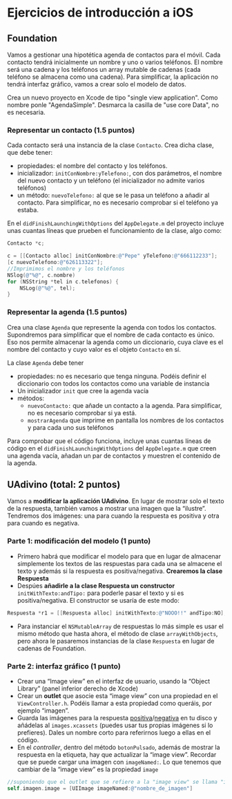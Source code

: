 # Ejercicios de introducción a iOS

## Foundation

Vamos a gestionar una hipotética agenda de contactos para el móvil. Cada contacto tendrá inicialmente un nombre y uno o varios teléfonos. El nombre será una cadena y los teléfonos un array mutable de cadenas (cada teléfono se almacena como una cadena). Para simplificar, la aplicación no tendrá interfaz gráfico, vamos a crear solo el modelo de datos. 

Crea un nuevo proyecto en Xcode de tipo "single view application". Como nombre ponle "AgendaSimple". Desmarca la casilla de "use core Data", no es necesaria. 

### Representar un contacto (1.5 puntos)

Cada contacto será una instancia de la clase `Contacto`. Crea dicha clase, que debe tener:

- propiedades: el nombre del contacto y los teléfonos.
- inicializador:  `initConNombre:yTelefono:`, con dos parámetros, el nombre del nuevo contacto y un teléfono (el inicializador no admite varios teléfonos) 
- un método: `nuevoTelefono:` al que se le pasa un teléfono a añadir al contacto. Para simplificar, no es necesario comprobar si el teléfono ya estaba.

En el `didFinishLaunchingWithOptions` del `AppDelegate.m` del proyecto incluye unas cuantas líneas que prueben el funcionamiento de la clase, algo como:

```objectivec
Contacto *c;

c = [[Contacto alloc] initConNombre:@"Pepe" yTelefono:@"666112233"];
[c nuevoTelefono:@"626113322"];
//Imprimimos el nombre y los teléfonos
NSlog(@"%@", c.nombre)
for (NSString *tel in c.telefonos) {
    NSLog(@"%@", tel);
}
```

### Representar la agenda (1.5 puntos)

Crea una clase `Agenda` que represente la agenda con todos los contactos. Supondremos para simplificar que el nombre de cada contacto es único. Eso nos permite almacenar la agenda como un diccionario, cuya clave es el nombre del contacto y cuyo valor es el objeto `Contacto` en sí.

La clase `Agenda` debe tener

- propiedades: no es necesario que tenga ninguna. Podéis definir el diccionario con todos los contactos como una variable de instancia
- Un inicializador `init` que cree la agenda vacía
- métodos:
    + `nuevoContacto:` que añade un contacto a la agenda. Para simplificar, no es necesario comprobar si ya está.
    + `mostrarAgenda` que imprime en pantalla los nombres de los contactos y para cada uno sus teléfonos

Para comprobar que el código funciona, incluye unas cuantas líneas de código en el `didFinishLaunchingWithOptions` del `AppDelegate.m` que creen una agenda vacía, añadan un par de contactos y muestren el contenido de la agenda.


## UAdivino (total: 2 puntos)

Vamos a **modificar la aplicación UAdivino**. En lugar de mostrar solo el texto de la respuesta, también vamos a mostrar una imagen que la “ilustre”. Tendremos dos imágenes: una para cuando la respuesta es positiva y otra para cuando es negativa.

### Parte 1: modificación del modelo (1 punto)
- Primero habrá que modificar el modelo para que en lugar de almacenar simplemente los textos de las respuestas para cada una se almacene el texto y además si la respuesta es positiva/negativa. **Crearemos la clase Respuesta**
- Despúes **añadirle a la clase Respuesta un constructor** `initWithTexto:andTipo:` para poderle pasar el texto y si es positiva/negativa. El constructor se usaría de este modo:

```objectivec
Respuesta *r1 = [[Respuesta alloc] initWithTexto:@"NOOO!!" andTipo:NO];
```

- Para  instanciar el `NSMutableArray` de respuestas lo más simple es usar el mismo método que hasta ahora, el método de clase `arrayWithObjects`, pero ahora le pasaremos instancias de la clase `Respuesta` en lugar de cadenas de Foundation.

### Parte 2: interfaz gráfico (1 punto)

- Crear una “Image view” en el interfaz de usuario, usando la “Object Library” (panel inferior derecho de Xcode)
- Crear un **outlet** que asocie esta “image view” con una propiedad en el `ViewController.h`. Podéis llamar a esta propiedad como queráis, por ejemplo “imagen”.
- Guarda las imágenes para la respuesta [positiva](img/si.png)/[negativa](img/no.png) en tu disco y añádelas al `images.xcassets` (puedes usar tus propias imágenes si lo prefieres). Dales un nombre corto para referirnos luego a ellas en el código.
- En el *controller*, dentro del método `botonPulsado`, además de mostrar la respuesta en la etiqueta, hay que actualizar la “image view”. Recordar que se puede cargar una imagen con `imageNamed:`. Lo que tenemos que cambiar de la “image view” es la propiedad `image`

```objectivec
//suponiendo que el outlet que se refiere a la "image view" se llama "imagen"
self.imagen.image = [UIImage imageNamed:@"nombre_de_imagen"]
```
